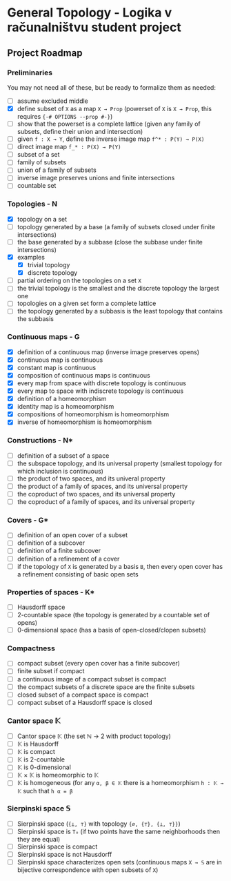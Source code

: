 #  General Topology - Logika v računalništvu student project

## Project Roadmap

### Preliminaries

You may not need all of these, but be ready to formalize them as needed:

- [ ] assume excluded middle
- [X] define subset of `X` as a map `X → Prop` (powerset of `X` is `X → Prop`, this requires `{-# OPTIONS --prop #-}`)
- [ ] show that the powerset is a complete lattice (given any family of subsets, define their union and intersection)
- [ ] given `f : X → Y`, define the inverse image map `f^* : P(Y) → P(X)`
- [ ] direct image map `f_* : P(X) → P(Y)` 
- [ ] subset of a set
- [ ] family of subsets
- [ ] union of a family of subsets
- [ ] inverse image preserves unions and finite intersections
- [ ] countable set

### Topologies - N

- [X] topology on a set
- [ ] topology generated by a base (a family of subsets closed under finite intersections)
- [ ] the base generated by a subbase (close the subbase under finite intersections)
- [X] examples
  - [X] trivial topology
  - [X] discrete topology
- [ ] partial ordering on the topologies on a set `X`
- [ ] the trivial topology is the smallest and the discrete topology the largest one
- [ ] topologies on a given set form a complete lattice
- [ ] the topology generated by a subbasis is the least topology that contains the subbasis

### Continuous maps - G

- [X] definition of a continuous map (inverse image preserves opens)
- [X] continuous map is continuous
- [X] constant map is continuous
- [X] composition of continuous maps is continuous
- [X] every map from space with discrete topology is continuous
- [X] every map to space with indiscrete topology is continuous
- [X] definition of a homeomorphism
- [X] identity map is a homeomorphism
- [X] compositions of homeomorphism is homeomorphism
- [X] inverse of homeomorphism is homeomorphism

### Constructions - N*

- [ ] definition of a subset of a space
- [ ] the subspace topology, and its universal property (smallest topology for which inclusion is continuous)
- [ ] the product of two spaces, and its univeral property
- [ ] the product of a family of spaces, and its universal property
- [ ] the coproduct of two spaces, and its universal property
- [ ] the coproduct of a family of spaces, and its universal property

### Covers - G*

- [ ] definition of an open cover of a subset
- [ ] definition of a subcover
- [ ] definition of a finite subcover
- [ ] definition of a refinement of a cover
- [ ] if the topology of `X` is generated by a basis `B`, then every open cover has a refinement consisting of basic open sets

### Properties of spaces - K*

- [ ] Hausdorff space
- [ ] 2-countable space (the topology is generated by a countable set of opens)
- [ ] 0-dimensional space (has a basis of open-closed/clopen subsets)

### Compactness

- [ ] compact subset (every open cover has a finite subcover)
- [ ] finite subset if compact
- [ ] a continuous image of a compact subset is compact
- [ ] the compact subsets of a discrete space are the finite subsets
- [ ] closed subset of a compact space is compact
- [ ] compact subset of a Hausdorff space is closed

### Cantor space 𝕂

- [ ] Cantor space 𝕂 (the set ℕ → 2 with product topology)
- [ ] 𝕂 is Hausdorff
- [ ] 𝕂 is compact
- [ ] 𝕂 is 2-countable
- [ ] 𝕂 is 0-dimensional
- [ ] 𝕂 × 𝕂 is homeomorphic to 𝕂
- [ ] 𝕂 is homogeneous (for any `α, β ∈ 𝕂` there is a homeomorphism `h : 𝕂 → 𝕂` such that `h α = β`

### Sierpinski space 𝕊

- [ ] Sierpinski space (`{⊥, ⊤}` with topology `{∅, {⊤}, {⊥, ⊤}}`)
- [ ] Sierpinski space is `T₀` (if two points have the same neighborhoods then they are equal)
- [ ] Sierpinski space is compact
- [ ] Sierpinski space is not Hausdorff
- [ ] Sierpinski space characterizes open sets (continuous maps `X → 𝕊` are in bijective correspondence with open subsets of `X`)
